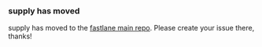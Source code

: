 ### supply has moved
supply has moved to the [fastlane main repo](https://github.com/fastlane/fastlane/tree/master/supply). Please create your issue there, thanks!
